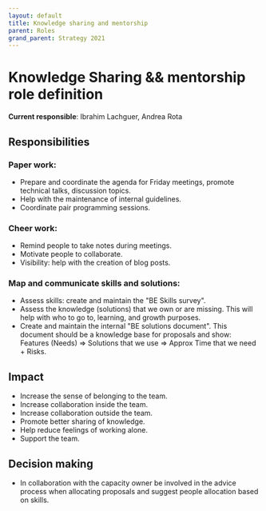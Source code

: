 ```yaml
---
layout: default
title: Knowledge sharing and mentorship
parent: Roles
grand_parent: Strategy 2021
---
```


# Knowledge Sharing && mentorship role definition

**Current responsible**: Ibrahim Lachguer, Andrea Rota

## Responsibilities

### Paper work:
-  Prepare and coordinate the agenda for Friday meetings, promote technical talks, discussion topics.
-  Help with the maintenance of internal guidelines.
-  Coordinate pair programming sessions.

### Cheer work:
-  Remind people to take notes during meetings.
-  Motivate people to collaborate.
-  Visibility: help with the creation of blog posts.

### Map and communicate skills and solutions: 
-  Assess skills: create and maintain the "BE Skills survey".
-  Assess the knowledge (solutions) that we own or are missing. This will help with who to go to, learning, and growth purposes.
-  Create and maintain the internal "BE solutions document". This document should be a knowledge base for proposals and show: Features (Needs) ⇒ Solutions that we use ⇒ Approx Time that we need + Risks.


## Impact
-  Increase the sense of belonging to the team.
-  Increase collaboration inside the team.
-  Increase collaboration outside the team.
-  Promote better sharing of knowledge.
-  Help reduce feelings of working alone.
-  Support the team.

## Decision making
-  In collaboration with the capacity owner be involved in the advice process when allocating proposals and suggest people allocation based on skills.
